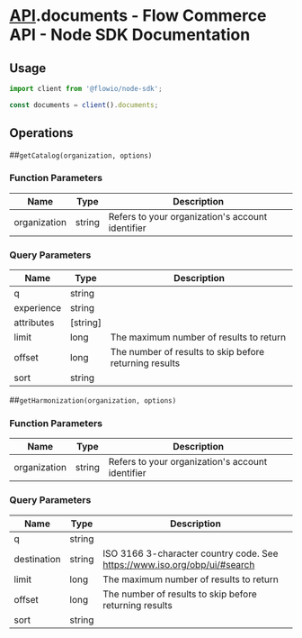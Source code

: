 # [API](README.md).documents - Flow Commerce API - Node SDK Documentation

## Usage

```JavaScript
import client from '@flowio/node-sdk';

const documents = client().documents;
```

## Operations

##`getCatalog(organization, options)`

### Function Parameters

| Name  | Type | Description |
| ---- | ---- | ---- |
| organization | string | Refers to your organization&#x27;s account identifier |

### Query Parameters

| Name  | Type | Description |
| ---- | ---- | ---- |
| q | string |  |
| experience | string |  |
| attributes | [string] |  |
| limit | long | The maximum number of results to return |
| offset | long | The number of results to skip before returning results |
| sort | string |  |

##`getHarmonization(organization, options)`

### Function Parameters

| Name  | Type | Description |
| ---- | ---- | ---- |
| organization | string | Refers to your organization&#x27;s account identifier |

### Query Parameters

| Name  | Type | Description |
| ---- | ---- | ---- |
| q | string |  |
| destination | string | ISO 3166 3-character country code. See https://www.iso.org/obp/ui/#search |
| limit | long | The maximum number of results to return |
| offset | long | The number of results to skip before returning results |
| sort | string |  |

